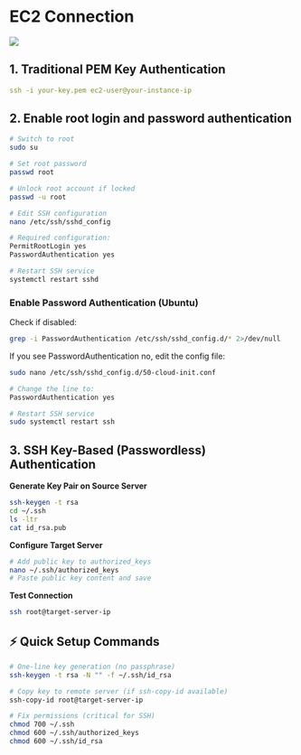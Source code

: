 # EC2 Connection

![](https://media.licdn.com/dms/image/v2/D5612AQGxlv_dxr7UVA/article-cover_image-shrink_720_1280/article-cover_image-shrink_720_1280/0/1718606659488?e=1760572800&v=beta&t=3Irabc3Em0A-UGrgVKOwlXD2mhSP7JET7lNcUIMUk94)

## 1. Traditional PEM Key Authentication

```yaml
ssh -i your-key.pem ec2-user@your-instance-ip
```

## 2. Enable root login and password authentication

```bash
# Switch to root
sudo su

# Set root password
passwd root

# Unlock root account if locked
passwd -u root

# Edit SSH configuration
nano /etc/ssh/sshd_config

# Required configuration:
PermitRootLogin yes
PasswordAuthentication yes

# Restart SSH service
systemctl restart sshd
```

### Enable Password Authentication (Ubuntu)

Check if disabled:

```bash
grep -i PasswordAuthentication /etc/ssh/sshd_config.d/* 2>/dev/null
```

If you see PasswordAuthentication no, edit the config file:

```bash
sudo nano /etc/ssh/sshd_config.d/50-cloud-init.conf

# Change the line to:
PasswordAuthentication yes

# Restart SSH service
sudo systemctl restart ssh
```

## 3. SSH Key-Based (Passwordless) Authentication

**Generate Key Pair on Source Server**

```bash
ssh-keygen -t rsa
cd ~/.ssh
ls -ltr
cat id_rsa.pub
```

**Configure Target Server**

```bash
# Add public key to authorized_keys
nano ~/.ssh/authorized_keys
# Paste public key content and save
```

**Test Connection**

```bash
ssh root@target-server-ip
```

## ⚡ Quick Setup Commands

```bash
# One-line key generation (no passphrase)
ssh-keygen -t rsa -N "" -f ~/.ssh/id_rsa

# Copy key to remote server (if ssh-copy-id available)
ssh-copy-id root@target-server-ip

# Fix permissions (critical for SSH)
chmod 700 ~/.ssh
chmod 600 ~/.ssh/authorized_keys
chmod 600 ~/.ssh/id_rsa
```
